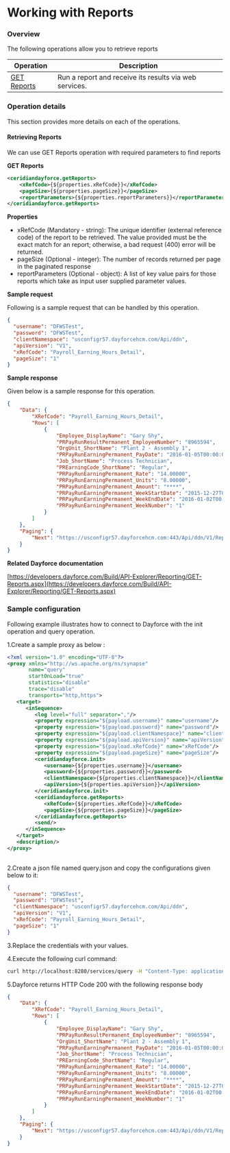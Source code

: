 # Working with Reports

### Overview 

The following operations allow you to retrieve reports

| Operation | Description |
| ------------- |-------------|
|[GET Reports](#retrieving-reports)| Run a report and receive its results via web services. |

### Operation details

This section provides more details on each of the operations.

#### Retrieving Reports
We can use GET Reports operation with required parameters to find reports

**GET Reports**
```xml
<ceridiandayforce.getReports>
    <xRefCode>{${properties.xRefCode}}</xRefCode>
    <pageSize>{${properties.pageSize}}</pageSize>
    <reportParameters>{${properties.reportParameters}}</reportParameters>
</ceridiandayforce.getReports>
```

**Properties**

* xRefCode (Mandatory - string): The unique identifier (external reference code) of the report to be retrieved. The value provided must be the exact match for an report; otherwise, a bad request (400) error will be returned.
* pageSize (Optional - integer): The number of records returned per page in the paginated response
* reportParameters (Optional - object): A list of key value pairs for those reports which take as input user supplied parameter values.

**Sample request**

Following is a sample request that can be handled by this operation.

```json
{
  "username": "DFWSTest",
  "password": "DFWSTest",
  "clientNamespace": "usconfigr57.dayforcehcm.com/Api/ddn",
  "apiVersion": "V1",
  "xRefCode": "Payroll_Earning_Hours_Detail",
  "pageSize": "1"
}
```

**Sample response**

Given below is a sample response for this operation.

```json
{
    "Data": {
        "XRefCode": "Payroll_Earning_Hours_Detail",
        "Rows": [
            {
                "Employee_DisplayName": "Gary Shy",
                "PRPayRunResultPermanent_EmployeeNumber": "8965594",
                "OrgUnit_ShortName": "Plant 2 - Assembly 1",
                "PRPayRunEarningPermanent_PayDate": "2016-01-05T00:00:00.0000000",
                "Job_ShortName": "Process Technician",
                "PREarningCode_ShortName": "Regular",
                "PRPayRunEarningPermanent_Rate": "14.00000",
                "PRPayRunEarningPermanent_Units": "8.00000",
                "PRPayRunEarningPermanent_Amount": "****",
                "PRPayRunEarningPermanent_WeekStartDate": "2015-12-27T00:00:00.0000000",
                "PRPayRunEarningPermanent_WeekEndDate": "2016-01-02T00:00:00.0000000",
                "PRPayRunEarningPermanent_WeekNumber": "1"
            }
        ]
    },
    "Paging": {
        "Next": "https://usconfigr57.dayforcehcm.com:443/Api/ddn/V1/Reports/Payroll_Earning_Hours_Detail?cursor=XQNm%252Fy8QDwwOTVmwS55YIR9dxnzR39EsaiqKsIKTt6dOMJg%252Fbsgm%252B31dDpM5RlnJ"
    }
}
```

**Related Dayforce documentation**

[https://developers.dayforce.com/Build/API-Explorer/Reporting/GET-Reports.aspx](https://developers.dayforce.com/Build/API-Explorer/Reporting/GET-Reports.aspx)

### Sample configuration

Following example illustrates how to connect to Dayforce with the init operation and query operation.

1.Create a sample proxy as below :
```xml
<?xml version="1.0" encoding="UTF-8"?>
<proxy xmlns="http://ws.apache.org/ns/synapse"
       name="query"
       startOnLoad="true"
       statistics="disable"
       trace="disable"
       transports="http,https">
   <target>
      <inSequence>
         <log level="full" separator=","/>
         <property expression="${payload.username}" name="username"/>
         <property expression="${payload.password}" name="password"/>
         <property expression="${payload.clientNamespace}" name="clientNamespace"/>
         <property expression="${payload.apiVersion}" name="apiVersion"/>
         <property expression="${payload.xRefCode}" name="xRefCode"/>
         <property expression="${payload.pageSize}" name="pageSize"/>
         <ceridiandayforce.init>
            <username>{${properties.username}}</username>
            <password>{${properties.password}}</password>
            <clientNamespace>{${properties.clientNamespace}}</clientNamespace>
            <apiVersion>{${properties.apiVersion}}</apiVersion>
         </ceridiandayforce.init>
         <ceridiandayforce.getReports>
            <xRefCode>{${properties.xRefCode}}</xRefCode>
            <pageSize>{${properties.pageSize}}</pageSize>
         </ceridiandayforce.getReports>
         <send/>
      </inSequence>
   </target>
   <description/>
</proxy>
                                
```

2.Create a json file named query.json and copy the configurations given below to it:

```json
{
  "username": "DFWSTest",
  "password": "DFWSTest",
  "clientNamespace": "usconfigr57.dayforcehcm.com/Api/ddn",
  "apiVersion": "V1",
  "xRefCode": "Payroll_Earning_Hours_Detail",
  "pageSize": "1"
}
```
3.Replace the credentials with your values.

4.Execute the following curl command:

```bash
curl http://localhost:8280/services/query -H "Content-Type: application/json" -d @query.json
```
5.Dayforce returns HTTP Code 200 with the following response body

```json
{
    "Data": {
        "XRefCode": "Payroll_Earning_Hours_Detail",
        "Rows": [
            {
                "Employee_DisplayName": "Gary Shy",
                "PRPayRunResultPermanent_EmployeeNumber": "8965594",
                "OrgUnit_ShortName": "Plant 2 - Assembly 1",
                "PRPayRunEarningPermanent_PayDate": "2016-01-05T00:00:00.0000000",
                "Job_ShortName": "Process Technician",
                "PREarningCode_ShortName": "Regular",
                "PRPayRunEarningPermanent_Rate": "14.00000",
                "PRPayRunEarningPermanent_Units": "8.00000",
                "PRPayRunEarningPermanent_Amount": "****",
                "PRPayRunEarningPermanent_WeekStartDate": "2015-12-27T00:00:00.0000000",
                "PRPayRunEarningPermanent_WeekEndDate": "2016-01-02T00:00:00.0000000",
                "PRPayRunEarningPermanent_WeekNumber": "1"
            }
        ]
    },
    "Paging": {
        "Next": "https://usconfigr57.dayforcehcm.com:443/Api/ddn/V1/Reports/Payroll_Earning_Hours_Detail?cursor=XQNm%252Fy8QDwwOTVmwS55YIR9dxnzR39EsaiqKsIKTt6dOMJg%252Fbsgm%252B31dDpM5RlnJ"
    }
}
```

